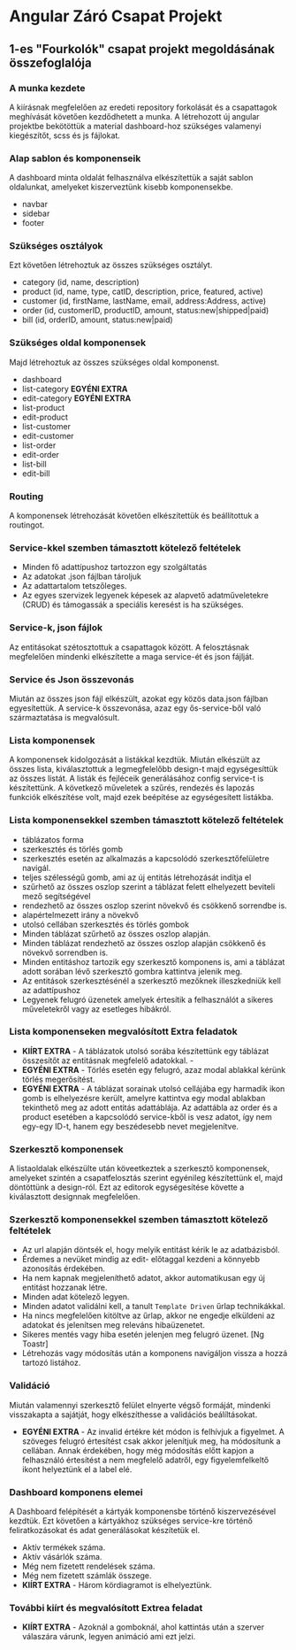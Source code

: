 # Angular Záró Csapat Projekt
## 1-es "Fourkolók" csapat projekt megoldásának összefoglalója

### A munka kezdete
A kiírásnak megfelelően az eredeti repository forkolását és a csapattagok meghívását követően kezdődhetett a munka.
A létrehozott új angular projektbe bekötöttük a material dashboard-hoz szükséges valamenyi kiegészítőt, scss és js fájlokat.

### Alap sablon és komponenseik
A dashboard minta oldalát felhasználva elkészítettük a saját sablon oldalunkat, amelyeket kiszerveztünk kisebb komponensekbe.
- navbar
- sidebar
- footer

### Szükséges osztályok
Ezt követően létrehoztuk az összes szükséges osztályt.
- category (id, name, description)
- product (id, name, type, catID, description, price, featured, active)
- customer (id, firstName, lastName, email, address:Address, active)
- order (id, customerID, productID, amount, status:new|shipped|paid)
- bill (id, orderID, amount, status:new|paid)  

### Szükséges oldal komponensek
Majd létrehoztuk az összes szükséges oldal komponenst.
- dashboard
- list-category **EGYÉNI EXTRA**
- edit-category **EGYÉNI EXTRA**
- list-product
- edit-product
- list-customer
- edit-customer
- list-order
- edit-order
- list-bill
- edit-bill

### Routing
A komponensek létrehozását követően elkészítettük és beállítottuk a routingot.

### Service-kkel szemben támasztott kötelező feltételek
- Minden fő adattípushoz tartozzon egy szolgáltatás 
- Az adatokat .json fájlban tároljuk
- Az adattartalom tetszőleges.
- Az egyes szervizek legyenek képesek az alapvető adatműveletekre (CRUD) és támogassák a speciális keresést is ha szükséges.

### Service-k, json fájlok
Az entitásokat szétosztottuk a csapattagok között. A felosztásnak megfelelően mindenki elkészítette a maga  service-ét és json fájlját.

### Service és Json összevonás
Miután az összes json fájl elkészült, azokat egy közös data.json fájlban egyesítettük.
A service-k összevonása, azaz egy ős-service-ből való származtatása is megvalósult. 

### Lista komponensek
A komponensek kidolgozását a listákkal kezdtük.
Miután elkészült az összes lista, kiválasztottuk a legmegfelelőbb design-t majd egységesíttük az összes listát.
A listák és fejléceik generálásához config service-t is készítettünk.
A következő műveletek a szűrés, rendezés és lapozás funkciók elkészítése volt, majd ezek beépítése az egységesített listákba.

### Lista komponensekkel szemben támasztott kötelező feltételek
- táblázatos forma
- szerkesztés és törlés gomb
- szerkesztés esetén az alkalmazás a kapcsolódó szerkesztőfelületre navigál.
- teljes szélességű gomb, ami az új entitás létrehozását indítja el
- szűrhető az összes oszlop szerint a táblázat felett elhelyezett beviteli mező segítségével
- rendezhető az összes oszlop szerint növekvő és csökkenő sorrendbe is.
- alapértelmezett irány a növekvő
- utolsó cellában szerkesztés és törlés gombok
- Minden táblázat szűrhető az összes oszlop alapján.
- Minden táblázat rendezhető az összes oszlop alapján csökkenő és növekvő sorrendben is.
- Minden entitáshoz tartozik egy szerkesztő komponens is, ami a táblázat adott sorában lévő szerkesztő gombra kattintva jelenik meg.
- Az entitások szerkesztésénél a szerkesztő mezőknek illeszkedniük kell az adattípushoz
- Legyenek felugró üzenetek amelyek értesítik a felhasználót a sikeres műveletekről vagy az esetleges hibákról.

### Lista komponenseken megvalósított Extra feladatok
- **KIÍRT EXTRA** - A táblázatok utolsó sorába készítettünk egy táblázat összesítőt az entitásnak megfelelő adatokkal. - 
- **EGYÉNI EXTRA** - Törlés esetén egy felugró, azaz modal ablakkal kérünk törlés megerősítést.
- **EGYÉNI EXTRA** - A táblázat sorainak utolsó cellájába egy harmadik ikon gomb is elhelyezésre került, amelyre kattintva egy modal ablakban tekinthető meg az adott entitás adattáblája. Az adattábla az order és a product esetében a kapcsolódó service-kből is vesz adatot, így nem egy-egy ID-t, hanem egy beszédesebb nevet megjelenítve.

### Szerkesztő komponensek
A listaoldalak elkészülte után köveetkeztek a szerkesztő komponensek, amelyeket szintén a csapatfelosztás szerint egyénileg készítettünk el, majd döntöttünk a design-ról. Ezt az editorok egységesítése követte a kiválasztott designnak megfelelően.

### Szerkesztő komponensekkel szemben támasztott kötelező feltételek
- Az url alapján döntsék el, hogy melyik entitást kérik le az adatbázisból.
- Érdemes a nevüket mindig az edit- előtaggal kezdeni a könnyebb azonosítás érdekében.
- Ha nem kapnak megjeleníthető adatot, akkor automatikusan egy új entitást hozzanak létre.
- Minden adat kötelező legyen.
- Minden adatot validálni kell, a tanult `Template Driven` űrlap technikákkal.
- Ha nincs megfelelően kitöltve az űrlap, akkor ne engedje elküldeni az adatokat és jelenítsen meg releváns hibaüzenetet.
- Sikeres mentés vagy hiba esetén jelenjen meg felugró üzenet. [Ng Toastr]
- Létrehozás vagy módosítás után a komponens navigáljon vissza a hozzá tartozó  listához.

### Validáció
Miután valamennyi szerkesztő felület elnyerte végső formáját, mindenki visszakapta a sajátját, hogy elkészíthesse a validációs beálíltásokat.
- **EGYÉNI EXTRA** - Az invalid értékre két módon is felhívjuk a figyelmet. A szöveges felugró értesítést csak akkor jelenítjuk meg, ha módosítunk a cellában. Annak érdekében, hogy még módosítás előtt kapjon a felhasználó értesítést a nem megfelelő adatről, egy figyelemfelkeltő ikont helyeztünk el a label elé.

### Dashboard komponens elemei
A Dashboard felépítését a kártyák komponensbe történő kiszervezésével kezdtük.
Ezt követően a kártyákhoz szükséges service-kre történő feliratkozásokat és adat generálásokat készítetük el.
- Aktív termékek száma.
- Aktív vásárlók száma.
- Még nem fizetett rendelések száma.
- Még nem fizetett számlák összege.
- **KIÍRT EXTRA** - Három kördiagramot is elhelyeztünk.

### További kiírt és megvalósított Extrea feladat
- **KIÍRT EXTRA** - Azoknál a gomboknál, ahol kattintás után a szerver válaszára várunk, legyen animáció ami ezt jelzi.